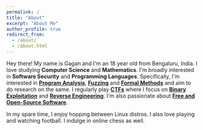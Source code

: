 ```yaml
---
permalink: /
title: "About"
excerpt: "About Me"
author_profile: true
redirect_from: 
  - /about/
  - /about.html
---
```


Hey there! My name is Gagan and I'm an 18 year old from Bengaluru, India. I love studying **Computer Science** and **Mathematics**. I'm broadly interested in **Software Security** and **Programming Languages**. Specifically, I'm interested in [**Program Analysis**](https://en.wikipedia.org/wiki/Program_analysis), [**Fuzzing**](https://en.wikipedia.org/wiki/Fuzzing) and [**Formal Methods**](https://en.wikipedia.org/wiki/Formal_methods) and aim to do research on the same. I regularly play [**CTFs**](https://en.wikipedia.org/wiki/Capture_the_flag_(cybersecurity)) where I focus on [**Binary Exploitation**](https://ctf101.org/binary-exploitation/overview/) and [**Reverse Engineering**](https://ctf101.org/reverse-engineering/overview/). I'm also passionate about [**Free and Open-Source Software**](https://en.wikipedia.org/wiki/Free_and_open-source_software).

In my spare time, I enjoy hopping between Linux distros. I also love playing and watching football. I indulge in online chess as well.

